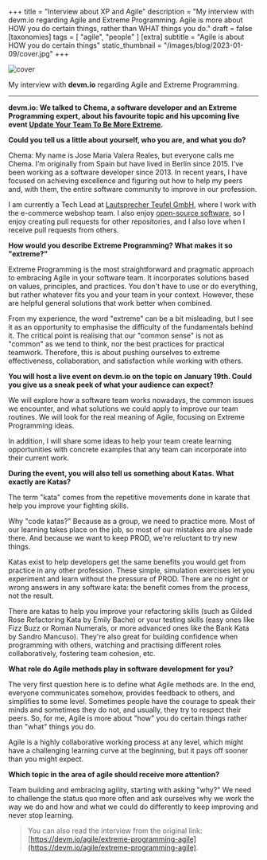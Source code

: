 +++
title = "Interview about XP and Agile"
description = "My interview with devm.io regarding Agile and Extreme Programming. Agile is more about HOW you do certain things, rather than WHAT things you do."
draft = false
[taxonomies]
tags = [ "agile", "people" ]
[extra]
subtitle = "Agile is about HOW you do certain things"
static_thumbnail = "/images/blog/2023-01-09/cover.jpg"
+++

![cover](/images/blog/2023-01-09/cover.jpg)

My interview with **devm.io** regarding Agile and Extreme Programming.

<!-- more -->

---

**devm.io: We talked to Chema, a software developer and an Extreme Programming expert, about his favourite topic and his upcoming live event [Update Your Team To Be More Extreme](https://devm.io/update-your-team-to-be-more-extreme/).**

**Could you tell us a little about yourself, who you are, and what you do?**

Chema: My name is Jose Maria Valera Reales, but everyone calls me Chema. I’m originally from Spain but have lived in Berlin since 2015. I’ve been working as a software developer since 2013. In recent years, I have focused on achieving excellence and figuring out how to help my peers and, with them, the entire software community to improve in our profession.

I am currently a Tech Lead at [Lautsprecher Teufel GmbH](https://teufel.de/), where I work with the e-commerce webshop team. I also enjoy [open-source software](https://github.com/Chemaclass), so I enjoy creating pull requests for other repositories, and I also love when I receive pull requests from others.

**How would you describe Extreme Programming? What makes it so "extreme?"**

Extreme Programming is the most straightforward and pragmatic approach to embracing Agile in your software team. It incorporates solutions based on values, principles, and practices. You don't have to use or do everything, but rather whatever fits you and your team in your context. However, these are helpful general solutions that work better when combined.

From my experience, the word "extreme" can be a bit misleading, but I see it as an opportunity to emphasise the difficulty of the fundamentals behind it. The critical point is realising that our "common sense" is not as "common" as we tend to think, nor the best practices for practical teamwork. Therefore, this is about pushing ourselves to extreme effectiveness, collaboration, and satisfaction while working with others.

**You will host a live event on devm.io on the topic on January 19th. Could you give us a sneak peek of what your audience can expect?**

We will explore how a software team works nowadays, the common issues we encounter, and what solutions we could apply to improve our team routines. We will look for the real meaning of Agile, focusing on Extreme Programming ideas.

In addition, I will share some ideas to help your team create learning opportunities with concrete examples that any team can incorporate into their current work.

**During the event, you will also tell us something about Katas. What exactly are Katas?**

The term "kata" comes from the repetitive movements done in karate that help you improve your fighting skills.

Why "code katas?" Because as a group, we need to practice more. Most of our learning takes place on the job, so most of our mistakes are also made there. And because we want to keep PROD, we're reluctant to try new things.

Katas exist to help developers get the same benefits you would get from practice in any other profession. These simple, simulation exercises let you experiment and learn without the pressure of PROD. There are no right or wrong answers in any software kata: the benefit comes from the process, not the result.

There are katas to help you improve your refactoring skills (such as Gilded Rose Refactoring Kata by Emily Bache) or your testing skills (easy ones like Fizz Buzz or Roman Numerals, or more advanced ones like the Bank Kata by Sandro Mancuso). They're also great for building confidence when programming with others, watching and practising different roles collaboratively, fostering team cohesion, etc.

**What role do Agile methods play in software development for you?**

The very first question here is to define what Agile methods are. In the end, everyone communicates somehow, provides feedback to others, and simplifies to some level. Sometimes people have the courage to speak their minds and sometimes they do not, and usually, they try to respect their peers. So, for me, Agile is more about "how" you do certain things rather than "what" things you do.

Agile is a highly collaborative working process at any level, which might have a challenging learning curve at the beginning, but it pays off sooner than you might expect.

**Which topic in the area of agile should receive more attention?**

Team building and embracing agility, starting with asking "why?" We need to challenge the status quo more often and ask ourselves why we work the way we do and how and what we could do differently to keep improving and never stop learning.

> You can also read the interview from the original link: [https://devm.io/agile/extreme-programming-agile](https://devm.io/agile/extreme-programming-agile).

